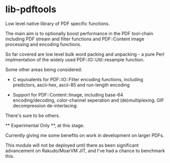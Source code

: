 # lib-pdftools
Low level native library of PDF specific functions.

The main aim is to optionally boost performance in the PDF tool-chain including
PDF stream and filter functions and PDF::Content image processing and encoding functions.

So far covered are low level bulk word packing and unpacking - a pure Perl
implmentation of the widely used PDF::IO::Util::resample function.

Some other areas being considered:

- C equivalents for PDF::IO::Filter encoding functions, including predictors, ascii-hex, ascii-85 and run-length encoding

- Support for PDF::Content::Image, including base-64 encoding/decoding, color-channel seperation and (de)multiplexing. GIF decompression de-interlacing.

There's sure to be others.

** Experimental Only **, at this stage.

Currently giving me some benefits on work in development on larger PDFs.

This module will not be deployed until there as been significant advancement on Rakudo/MoarVM JIT, and I've
had a chance to benchmark this.

